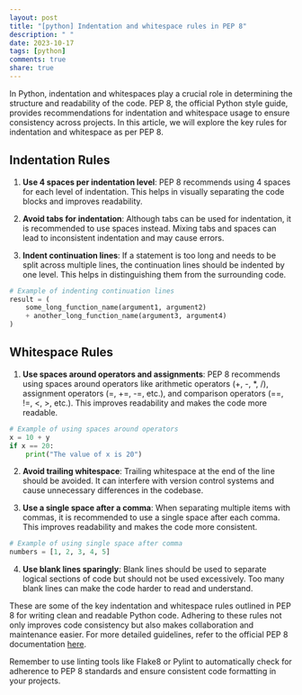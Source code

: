 ```yaml
---
layout: post
title: "[python] Indentation and whitespace rules in PEP 8"
description: " "
date: 2023-10-17
tags: [python]
comments: true
share: true
---
```


In Python, indentation and whitespaces play a crucial role in determining the structure and readability of the code. PEP 8, the official Python style guide, provides recommendations for indentation and whitespace usage to ensure consistency across projects. In this article, we will explore the key rules for indentation and whitespace as per PEP 8.

## Indentation Rules

1. **Use 4 spaces per indentation level**: PEP 8 recommends using 4 spaces for each level of indentation. This helps in visually separating the code blocks and improves readability.

2. **Avoid tabs for indentation**: Although tabs can be used for indentation, it is recommended to use spaces instead. Mixing tabs and spaces can lead to inconsistent indentation and may cause errors.

3. **Indent continuation lines**: If a statement is too long and needs to be split across multiple lines, the continuation lines should be indented by one level. This helps in distinguishing them from the surrounding code.

```python
# Example of indenting continuation lines
result = (
    some_long_function_name(argument1, argument2)
    + another_long_function_name(argument3, argument4)
)
```

## Whitespace Rules

1. **Use spaces around operators and assignments**: PEP 8 recommends using spaces around operators like arithmetic operators (+, -, *, /), assignment operators (=, +=, -=, etc.), and comparison operators (==, !=, <, >, etc.). This improves readability and makes the code more readable.

```python
# Example of using spaces around operators
x = 10 + y
if x == 20:
    print("The value of x is 20")
```

2. **Avoid trailing whitespace**: Trailing whitespace at the end of the line should be avoided. It can interfere with version control systems and cause unnecessary differences in the codebase.

3. **Use a single space after a comma**: When separating multiple items with commas, it is recommended to use a single space after each comma. This improves readability and makes the code more consistent.

```python
# Example of using single space after comma
numbers = [1, 2, 3, 4, 5]
```

4. **Use blank lines sparingly**: Blank lines should be used to separate logical sections of code but should not be used excessively. Too many blank lines can make the code harder to read and understand.

These are some of the key indentation and whitespace rules outlined in PEP 8 for writing clean and readable Python code. Adhering to these rules not only improves code consistency but also makes collaboration and maintenance easier. For more detailed guidelines, refer to the official PEP 8 documentation [here](https://www.python.org/dev/peps/pep-0008/).

Remember to use linting tools like Flake8 or Pylint to automatically check for adherence to PEP 8 standards and ensure consistent code formatting in your projects.